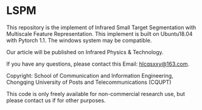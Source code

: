 # LSPM
This repository is the implement of Infrared Small Target Segmentation with Multiscale Feature Representation. This implement is built on Ubuntu18.04 with Pytorch 1.1. The windows system may be compatible.

Our article will be published on Infrared Physics & Technology.

If you have any questions, please contact this Email: hlcqsxxy@163.com.

Copyright: School of Communication and Information Engineering, Chongqing University of Posts and Telecommunications (CQUPT)

This code is only freely available for non-commercial research use, but please contact us if for other purposes.
